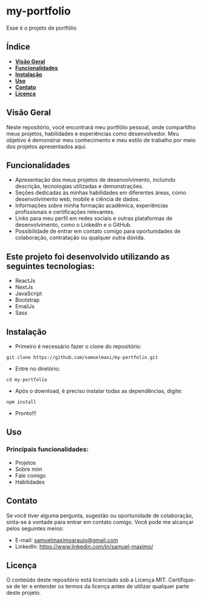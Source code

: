 # my-portfolio

Esse é o projeto de portfólio 

## **Índice**

- **[Visão Geral](#visão-geral)**
- **[Funcionalidades](#funcionalidades)**
- **[Instalação](#instalação)**
- **[Uso](#uso)**
- **[Contato](#contato)**
- **[Licença](#licença)**

## **Visão Geral**

Neste repositório, você encontrará meu portfólio pessoal, onde compartilho meus projetos, habilidades e experiências como desenvolvedor. Meu objetivo é demonstrar meu conhecimento e meu estilo de trabalho por meio dos projetos apresentados aqui.

## **Funcionalidades**

- Apresentação dos meus projetos de desenvolvimento, incluindo descrição, tecnologias utilizadas e demonstrações.
- Seções dedicadas às minhas habilidades em diferentes áreas, como desenvolvimento web, mobile e ciência de dados.
- Informações sobre minha formação acadêmica, experiências profissionais e certificações relevantes.
- Links para meu perfil em redes sociais e outras plataformas de desenvolvimento, como o LinkedIn e o GitHub.
- Possibilidade de entrar em contato comigo para oportunidades de colaboração, contratação ou qualquer outra dúvida.

## Este projeto foi desenvolvido utilizando as seguintes tecnologias:

- ReactJs
- NextJs
- JavaScript
- Bootstrap
- EmailJs
- Sass

## **Instalação**

- Primeiro é necessário fazer o clone do repositório:

```
git clone https://github.com/samuelmaxi/my-portfolio.git
```

- Entre no diretório:

```
cd my-portfolio
```

- Após o download, é preciso instalar todas as dependências, digite:

```
npm install
```

- Pronto!!!

## **Uso**

### Principais funcionalidades:

- Projetos
- Sobre mim
- Fale comigo
- Habilidades

## **Contato**

Se você tiver alguma pergunta, sugestão ou oportunidade de colaboração, sinta-se à vontade para entrar em contato comigo. Você pode me alcançar pelos seguintes meios:

- E-mail: samuelmaximoaraujo@gmail.com
- LinkedIn: https://www.linkedin.com/in/samuel-maximo/

## **Licença**

O conteúdo deste repositório está licenciado sob a Licença MIT. Certifique-se de ler e entender os termos da licença antes de utilizar qualquer parte deste projeto.


